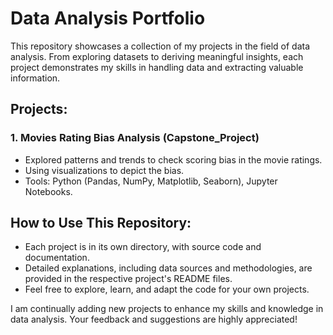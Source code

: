 # Data Analysis Portfolio

This repository showcases a collection of my projects in the field of data analysis. From exploring datasets to deriving meaningful insights, each project demonstrates my skills in handling data and extracting valuable information.

## Projects:
### 1. Movies Rating Bias Analysis (Capstone_Project)
- Explored patterns and trends to check scoring bias in the movie ratings.
- Using visualizations to depict the bias.
- Tools: Python (Pandas, NumPy, Matplotlib, Seaborn), Jupyter Notebooks.



## How to Use This Repository:
- Each project is in its own directory, with source code and documentation.
- Detailed explanations, including data sources and methodologies, are provided in the respective project's README files.
- Feel free to explore, learn, and adapt the code for your own projects.

I am continually adding new projects to enhance my skills and knowledge in data analysis. Your feedback and suggestions are highly appreciated!
